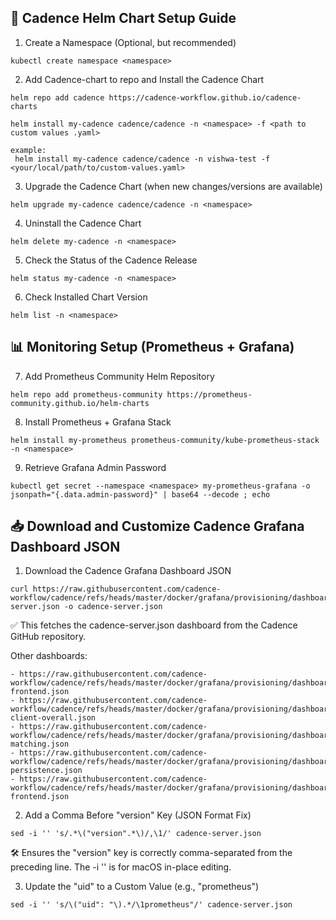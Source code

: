 ## 🚀 Cadence Helm Chart Setup Guide

1. Create a Namespace (Optional, but recommended)
```
kubectl create namespace <namespace>
```

2. Add Cadence-chart to repo and Install the Cadence Chart
```
helm repo add cadence https://cadence-workflow.github.io/cadence-charts

helm install my-cadence cadence/cadence -n <namespace> -f <path to custom values .yaml>

example:
 helm install my-cadence cadence/cadence -n vishwa-test -f <your/local/path/to/custom-values.yaml>
```

3. Upgrade the Cadence Chart (when new changes/versions are available)
```
helm upgrade my-cadence cadence/cadence -n <namespace>
```

4. Uninstall the Cadence Chart
```
helm delete my-cadence -n <namespace>
```

5. Check the Status of the Cadence Release
```
helm status my-cadence -n <namespace>
```

6. Check Installed Chart Version
```
helm list -n <namespace>
```

## 📊 Monitoring Setup (Prometheus + Grafana)

7. Add Prometheus Community Helm Repository
```
helm repo add prometheus-community https://prometheus-community.github.io/helm-charts
```

8. Install Prometheus + Grafana Stack
```
helm install my-prometheus prometheus-community/kube-prometheus-stack -n <namespace>
```

9. Retrieve Grafana Admin Password
```
kubectl get secret --namespace <namespace> my-prometheus-grafana -o jsonpath="{.data.admin-password}" | base64 --decode ; echo
```


## 📥 Download and Customize Cadence Grafana Dashboard JSON
1. Download the Cadence Grafana Dashboard JSON

```
curl https://raw.githubusercontent.com/cadence-workflow/cadence/refs/heads/master/docker/grafana/provisioning/dashboards/cadence-server.json -o cadence-server.json
```
✅ This fetches the cadence-server.json dashboard from the Cadence GitHub repository.

Other dashboards:
```
- https://raw.githubusercontent.com/cadence-workflow/cadence/refs/heads/master/docker/grafana/provisioning/dashboards/cadence-frontend.json
- https://raw.githubusercontent.com/cadence-workflow/cadence/refs/heads/master/docker/grafana/provisioning/dashboards/cadence-client-overall.json
- https://raw.githubusercontent.com/cadence-workflow/cadence/refs/heads/master/docker/grafana/provisioning/dashboards/cadence-matching.json
- https://raw.githubusercontent.com/cadence-workflow/cadence/refs/heads/master/docker/grafana/provisioning/dashboards/cadence-persistence.json
- https://raw.githubusercontent.com/cadence-workflow/cadence/refs/heads/master/docker/grafana/provisioning/dashboards/cadence-frontend.json

```


2. Add a Comma Before "version" Key (JSON Format Fix)
```
sed -i '' 's/.*\("version".*\)/,\1/' cadence-server.json
```
🛠️ Ensures the "version" key is correctly comma-separated from the preceding line. The -i '' is for macOS in-place editing.

3. Update the "uid" to a Custom Value (e.g., "prometheus")
```
sed -i '' 's/\("uid": "\).*/\1prometheus"/' cadence-server.json
```